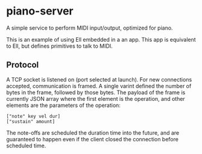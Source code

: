 # piano-server

A simple service to perform MIDI input/output, optimized for piano.

This is an example of using Ell embedded in a an app. This app is equivalent to Ell, but
defines primitives to talk to MIDI.

## Protocol

A TCP socket is listened on (port selected at launch). For new connections accepted, communication is
framed. A single varint defined the number of bytes in the frame, followed by those bytes. The payload
of the frame is currently JSON array where the first element is the operation, and other elements are
the parameters of the operation:

    ["note" key vel dur]
    ["sustain" amount]

The note-offs are scheduled the duration time into the future, and are guaranteed to happen even if the
client closed the connection before scheduled time.


      
